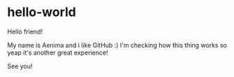 # hello-world

Hello friend!

My name is Aenima and i like GitHub :)
I'm checking how this thing works so yeap it's another great experience!

See you!
